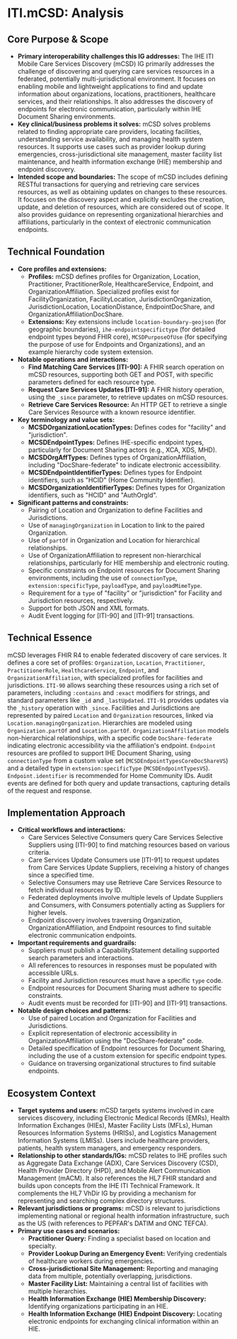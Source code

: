 # ITI.mCSD: Analysis

## Core Purpose & Scope

-   **Primary interoperability challenges this IG addresses:** The IHE ITI Mobile Care Services Discovery (mCSD) IG primarily addresses the challenge of discovering and querying care services resources in a federated, potentially multi-jurisdictional environment. It focuses on enabling mobile and lightweight applications to find and update information about organizations, locations, practitioners, healthcare services, and their relationships. It also addresses the discovery of endpoints for electronic communication, particularly within IHE Document Sharing environments.
-   **Key clinical/business problems it solves:** mCSD solves problems related to finding appropriate care providers, locating facilities, understanding service availability, and managing health system resources. It supports use cases such as provider lookup during emergencies, cross-jurisdictional site management, master facility list maintenance, and health information exchange (HIE) membership and endpoint discovery.
-   **Intended scope and boundaries:** The scope of mCSD includes defining RESTful transactions for querying and retrieving care services resources, as well as obtaining updates on changes to these resources. It focuses on the discovery aspect and explicitly excludes the creation, update, and deletion of resources, which are considered out of scope. It also provides guidance on representing organizational hierarchies and affiliations, particularly in the context of electronic communication endpoints.

## Technical Foundation

-   **Core profiles and extensions:**
    -   **Profiles:** mCSD defines profiles for Organization, Location, Practitioner, PractitionerRole, HealthcareService, Endpoint, and OrganizationAffiliation. Specialized profiles exist for FacilityOrganization, FacilityLocation, JurisdictionOrganization, JurisdictionLocation, LocationDistance, EndpointDocShare, and OrganizationAffiliationDocShare.
    -   **Extensions:** Key extensions include `location-boundary-geojson` (for geographic boundaries), `ihe-endpointspecifictype` (for detailed endpoint types beyond FHIR core), `MCSDPurposeOfUse` (for specifying the purpose of use for Endpoints and Organizations), and an example hierarchy code system extension.
-   **Notable operations and interactions:**
    -   **Find Matching Care Services \[ITI-90\]:** A FHIR search operation on mCSD resources, supporting both GET and POST, with specific parameters defined for each resource type.
    -   **Request Care Services Updates \[ITI-91\]:** A FHIR history operation, using the `_since` parameter, to retrieve updates on mCSD resources.
    -   **Retrieve Care Services Resource:** An HTTP GET to retrieve a single Care Services Resource with a known resource identifier.
-   **Key terminology and value sets:**
    -   **MCSDOrganizationLocationTypes:** Defines codes for "facility" and "jurisdiction".
    -   **MCSDEndpointTypes:** Defines IHE-specific endpoint types, particularly for Document Sharing actors (e.g., XCA, XDS, MHD).
    -   **MCSDOrgAffTypes:** Defines types of OrganizationAffiliation, including "DocShare-federate" to indicate electronic accessibility.
    -   **MCSDEndpointIdentifierTypes:** Defines types for Endpoint identifiers, such as "HCID" (Home Community Identifier).
    -   **MCSDOrganizationIdentifierTypes:** Defines types for Organization identifiers, such as "HCID" and "AuthOrgId".
-   **Significant patterns and constraints:**
    -   Pairing of Location and Organization to define Facilities and Jurisdictions.
    -   Use of `managingOrganization` in Location to link to the paired Organization.
    -   Use of `partOf` in Organization and Location for hierarchical relationships.
    -   Use of OrganizationAffiliation to represent non-hierarchical relationships, particularly for HIE membership and electronic routing.
    -   Specific constraints on Endpoint resources for Document Sharing environments, including the use of `connectionType`, `extension:specificType`, `payloadType`, and `payloadMimeType`.
    -   Requirement for a `type` of "facility" or "jurisdiction" for Facility and Jurisdiction resources, respectively.
    -   Support for both JSON and XML formats.
    -   Audit Event logging for \[ITI-90\] and \[ITI-91\] transactions.

## Technical Essence

mCSD leverages FHIR R4 to enable federated discovery of care services. It defines a core set of profiles: `Organization`, `Location`, `Practitioner`, `PractitionerRole`, `HealthcareService`, `Endpoint`, and `OrganizationAffiliation`, with specialized profiles for facilities and jurisdictions.  `ITI-90` allows searching these resources using a rich set of parameters, including `:contains` and `:exact` modifiers for strings, and standard parameters like `_id` and `_lastUpdated`. `ITI-91` provides updates via the `_history` operation with `_since`. Facilities and Jurisdictions are represented by paired `Location` and `Organization` resources, linked via `Location.managingOrganization`. Hierarchies are modeled using `Organization.partOf` and `Location.partOf`.  `OrganizationAffiliation` models non-hierarchical relationships, with a specific code `DocShare-federate` indicating electronic accessibility via the affiliation's endpoint. `Endpoint` resources are profiled to support IHE Document Sharing, using `connectionType` from a custom value set (`MCSDEndpointTypesCoreDocShareVS`) and a detailed type in `extension:specificType` (`MCSDEndpointTypesVS`). `Endpoint.identifier` is recommended for Home Community IDs. Audit events are defined for both query and update transactions, capturing details of the request and response.

## Implementation Approach

-   **Critical workflows and interactions:**
    -   Care Services Selective Consumers query Care Services Selective Suppliers using \[ITI-90\] to find matching resources based on various criteria.
    -   Care Services Update Consumers use \[ITI-91\] to request updates from Care Services Update Suppliers, receiving a history of changes since a specified time.
    -   Selective Consumers may use Retrieve Care Services Resource to fetch individual resources by ID.
    -   Federated deployments involve multiple levels of Update Suppliers and Consumers, with Consumers potentially acting as Suppliers for higher levels.
    -   Endpoint discovery involves traversing Organization, OrganizationAffiliation, and Endpoint resources to find suitable electronic communication endpoints.
-   **Important requirements and guardrails:**
    -   Suppliers must publish a CapabilityStatement detailing supported search parameters and interactions.
    -   All references to resources in responses must be populated with accessible URLs.
    -   Facility and Jurisdiction resources must have a specific `type` code.
    -   Endpoint resources for Document Sharing must adhere to specific constraints.
    -   Audit events must be recorded for \[ITI-90\] and \[ITI-91\] transactions.
-   **Notable design choices and patterns:**
    -   Use of paired Location and Organization for Facilities and Jurisdictions.
    -   Explicit representation of electronic accessibility in OrganizationAffiliation using the "DocShare-federate" code.
    -   Detailed specification of Endpoint resources for Document Sharing, including the use of a custom extension for specific endpoint types.
    -   Guidance on traversing organizational structures to find suitable endpoints.

## Ecosystem Context

-   **Target systems and users:** mCSD targets systems involved in care services discovery, including Electronic Medical Records (EMRs), Health Information Exchanges (HIEs), Master Facility Lists (MFLs), Human Resources Information Systems (HRISs), and Logistics Management Information Systems (LMISs). Users include healthcare providers, patients, health system managers, and emergency responders.
-   **Relationship to other standards/IGs:** mCSD relates to IHE profiles such as Aggregate Data Exchange (ADX), Care Services Discovery (CSD), Health Provider Directory (HPD), and Mobile Alert Communication Management (mACM). It also references the HL7 FHIR standard and builds upon concepts from the IHE ITI Technical Framework. It complements the HL7 VhDir IG by providing a mechanism for representing and searching complex directory structures.
-   **Relevant jurisdictions or programs:** mCSD is relevant to jurisdictions implementing national or regional health information infrastructure, such as the US (with references to PEPFAR's DATIM and ONC TEFCA).
-   **Primary use cases and scenarios:**
    -   **Practitioner Query:** Finding a specialist based on location and specialty.
    -   **Provider Lookup During an Emergency Event:** Verifying credentials of healthcare workers during emergencies.
    -   **Cross-jurisdictional Site Management:** Reporting and managing data from multiple, potentially overlapping, jurisdictions.
    -   **Master Facility List:** Maintaining a central list of facilities with multiple hierarchies.
    -   **Health Information Exchange (HIE) Membership Discovery:** Identifying organizations participating in an HIE.
    -   **Health Information Exchange (HIE) Endpoint Discovery:** Locating electronic endpoints for exchanging clinical information within an HIE.
